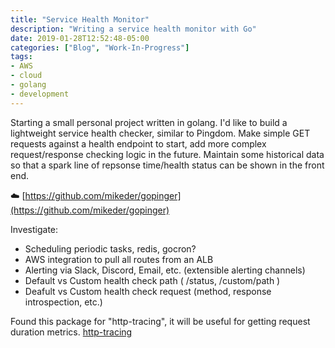 ```yaml
---
title: "Service Health Monitor"
description: "Writing a service health monitor with Go"
date: 2019-01-28T12:52:48-05:00
categories: ["Blog", "Work-In-Progress"]
tags:
- AWS
- cloud
- golang
- development
---
```


Starting a small personal project written in golang. I'd like to build a lightweight
 service health checker, similar to Pingdom. Make simple GET requests against a health
 endpoint to start, add more complex request/response checking logic in the future.
Maintain some historical data so that a spark line of repsonse time/health status can be
 shown in the front end.

:cloud: [https://github.com/mikeder/gopinger](https://github.com/mikeder/gopinger)

 <!--more-->
Investigate:

- Scheduling periodic tasks, redis, gocron?
- AWS integration to pull all routes from an ALB
- Alerting via Slack, Discord, Email, etc. (extensible alerting channels)
- Default vs Custom health check path ( /status, /custom/path )
- Deafult vs Custom health check request (method, response introspection, etc.)

Found this package for "http-tracing", it will be useful for getting request duration metrics.
[http-tracing](https://medium.com/@deeeet/trancing-http-request-latency-in-golang-65b2463f548c)
